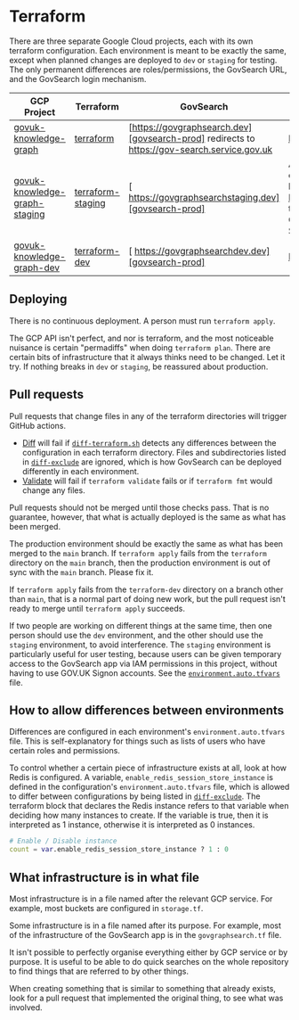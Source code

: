 # Terraform

There are three separate Google Cloud projects, each with its own terraform configuration. Each environment is meant to be exactly the same, except when planned changes are deployed to `dev` or `staging` for testing. The only permanent differences are roles/permissions, the GovSearch URL, and the GovSearch login mechanism.

| GCP Project                                    | Terraform                                | GovSearch                                                                                   | GOV.UK Signon                                                                                                 |
|------------------------------------------------|------------------------------------------|---------------------------------------------------------------------------------------------|---------------------------------------------------------------------------------------------------------------|
|       [govuk-knowledge-graph][gcp-prod]      |       [terraform][terraform-prod]      | [https://govgraphsearch.dev][govsearch-prod] redirects to https://gov-search.service.gov.uk | [Production][signon-prod]                                                                                     |
| [govuk-knowledge-graph-staging][gcp-staging] | [terraform-staging][terraform-staging] | [ https://govgraphsearchstaging.dev][govsearch-prod]                                        | Access is controlled by [Google IAM](../terraform-staging/environment.auto.tfvars) rather than GOV.UK Signon. |
|     [govuk-knowledge-graph-dev][gcp-dev]     |     [terraform-dev][terraform-dev]     | [ https://govgraphsearchdev.dev][govsearch-prod]                                            | [Integration][signon-integration]                                                                             |

## Deploying

There is no continuous deployment.  A person must run `terraform apply`.

The GCP API isn't perfect, and nor is terraform, and the most noticeable nuisance is certain "permadiffs" when doing `terraform plan`.  There are certain bits of infrastructure that it always thinks need to be changed. Let it try. If nothing breaks in `dev` or `staging`, be reassured about production.

## Pull requests

Pull requests that change files in any of the terraform directories will trigger GitHub actions.

* [Diff][github-action-diff] will fail if [`diff-terraform.sh`][diff] detects any differences between the configuration in each terraform directory.  Files and subdirectories listed in [`diff-exclude`][diff-exclude] are ignored, which is how GovSearch can be deployed differently in each environment.
* [Validate][github-action-validate] will fail if `terraform validate` fails or if `terraform fmt` would change any files.

Pull requests should not be merged until those checks pass.  That is no guarantee, however, that what is actually deployed is the same as what has been merged.

The production environment should be exactly the same as what has been merged to the `main` branch.  If `terraform apply` fails from the `terraform` directory on the `main` branch, then the production environment is out of sync with the `main` branch. Please fix it.

If `terraform apply` fails from the `terraform-dev` directory on a branch other than `main`, that is a normal part of doing new work, but the pull request isn't ready to merge until `terraform apply` succeeds.

If two people are working on different things at the same time, then one person should use the `dev` environment, and the other should use the `staging` environment, to avoid interference.  The `staging` environment is particularly useful for user testing, because users can be given temporary access to the GovSearch app via IAM permissions in this project, without having to use GOV.UK Signon accounts.  See the [`environment.auto.tfvars`](../terraform-staging/environment.auto.tfvars) file.

## How to allow differences between environments

Differences are configured in each environment's `environment.auto.tfvars` file.  This is self-explanatory for things such as lists of users who have certain roles and permissions.

To control whether a certain piece of infrastructure exists at all, look at how Redis is configured.  A variable, `enable_redis_session_store_instance` is defined in the configuration's `environment.auto.tfvars` file, which is allowed to differ between configurations by being listed in [`diff-exclude`][diff-exclude].  The terraform block that declares the Redis instance refers to that variable when deciding how many instances to create.  If the variable is true, then it is interpreted as 1 instance, otherwise it is interpreted as 0 instances.

```terraform
# Enable / Disable instance
count = var.enable_redis_session_store_instance ? 1 : 0
```

## What infrastructure is in what file

Most infrastructure is in a file named after the relevant GCP service.  For example, most buckets are configured in `storage.tf`.

Some infrastructure is in a file named after its purpose.  For example, most of the infrastructure of the GovSearch app is in the `govgraphsearch.tf` file.

It isn't possible to perfectly organise everything either by GCP service or by purpose.  It is useful to be able to do quick searches on the whole repository to find things that are referred to by other things.

When creating something that is similar to something that already exists, look for a pull request that implemented the original thing, to see what was involved.

[gcp-prod]: https://console.cloud.google.com/welcome?project=govuk-knowledge-graph
[gcp-staging]: https://console.cloud.google.com/welcome?project=govuk-knowledge-graph-staging
[gcp-dev]: https://console.cloud.google.com/welcome?project=govuk-knowledge-graph-dev
[terraform-prod]: ../terraform
[terraform-staging]: ../terraform-staging
[terraform-dev]: ../terraform-dev
[govsearch-prod]: https://govgraphsearch.dev
[govsearch-staging]: https://govgraphsearchstaging.dev
[govsearch-dev]: https://govgraphsearchdev.dev
[signon-prod]: https://signon.publishing.service.gov.uk/users/sign_in
[signon-integration]: https://signon.integration.publishing.service.gov.uk/users/sign_in
[github-action-diff]: ../.github/workflows/diff-terraform.yml
[github-action-validate]: ../.github/workflows/diff-terraform.yml
[diff]: ../diff-terraform.sh
[diff-exclude]: ../diff-exclude
